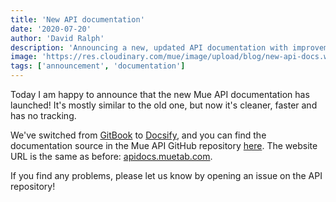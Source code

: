```yaml
---
title: 'New API documentation'
date: '2020-07-20'
author: 'David Ralph'
description: 'Announcing a new, updated API documentation with improvements to privacy and speed.'
image: 'https://res.cloudinary.com/mue/image/upload/blog/new-api-docs.webp'
tags: ['announcement', 'documentation']
---
```


Today I am happy to announce that the new Mue API documentation has launched! It's mostly similar to the old one, but now it's cleaner, faster and has no tracking.

We've switched from [GitBook](https://gitbook.com/) to [Docsify](https://docsify.js.org/), and you can find the documentation source in the Mue API GitHub repository [here](https://github.com/mue/api/tree/main/docs). The website URL is the same as before: [apidocs.muetab.com](https://apidocs.muetab.com).

If you find any problems, please let us know by opening an issue on the API repository!
